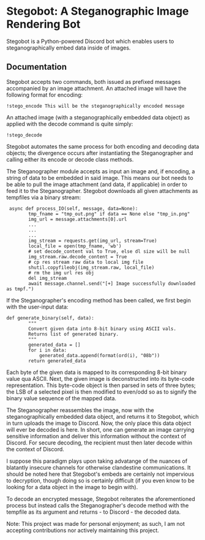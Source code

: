 # Stegobot: A Steganographic Image Rendering Bot
Stegobot is a Python-powered Discord bot which enables users to steganographically embed data inside of images. 

## Documentation
Stegobot accepts two commands, both issued as prefixed messages accompanied by an image attachment. An attached image will have the following format for encoding:
```
!stego_encode This will be the steganographically encoded message
```
An attached image (with a steganographically embedded data object) as applied with the decode command is quite simply:
```
!stego_decode
```
Stegobot automates the same process for both encoding and decoding data objects; the divergence occurs after instantiating the Steganographer and calling either its encode or decode class methods.

The Steganographer module accepts as input an image and, if encoding, a string of data to be embedded in said image. This means our bot needs to be able to pull the image attachment (and data, if applicable) in order to feed it to the Steganographer. Stegobot downloads all given attachments as tempfiles via a binary stream:

```
 async def process_IO(self, message, data=None):
        tmp_fname = "tmp_out.png" if data == None else "tmp_in.png"
        img_url = message.attachments[0].url
        ...
        ...
        ...
        img_stream = requests.get(img_url, stream=True)
        local_file = open(tmp_fname, 'wb')
        # set decode_content val to True, else dl size will be null
        img_stream.raw.decode_content = True
        # cp res stream raw data to local img file
        shutil.copyfileobj(img_stream.raw, local_file)
        # rm the img url res obj
        del img_stream
        await message.channel.send("[+] Image successfully downloaded as tmpf.")
```

If the Steganographer's encoding method has been called, we first begin with the user-input data:
```
def generate_binary(self, data): 
        """
        Convert given data into 8-bit binary using ASCII vals.
        Returns list of generated binary.
        """
        generated_data = []  
        for i in data: 
            generated_data.append(format(ord(i), "08b")) 
        return generated_data 
```

Each byte of the given data is mapped to its corresponding 8-bit binary value qua ASCII. Next, the given image is deconstructed into its byte-code representation. This byte-code object is then parsed in sets of three bytes; the LSB of a selected pixel is then modified to even/odd so as to signify the binary value sequence of the mapped data.

The Steganographer reassembles the image, now with the steganographically embedded data object, and returns it to Stegobot, which in turn uploads the image to Discord. Now, the only place this data object will ever be decoded is here. In short, one can generate an image carrying sensitive information and deliver this information without the context of Discord. For secure decoding, the recipient must then later decode within the context of Discord. 

I suppose this paradigm plays upon taking advatange of the nuances of blatantly insecure channels for otherwise clandestine communications. It should be noted here that Stegobot's embeds are certainly not impervious to decryption, though doing so is certainly difficult (if you even know to be looking for a data object in the image to begin with).

To decode an encrypted message, Stegobot reiterates the aforementioned process but instead calls the Steganographer's decode method with the tempfile as its argument and returns - to Discord - the decoded data.

Note: This project was made for personal enjoyment; as such, I am not accepting contributions nor actively maintaining this project.
